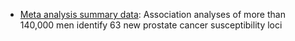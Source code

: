 
* [Meta analysis summary data](http://practical.icr.ac.uk/blog/?page_id=8164): Association analyses of more than 140,000 men identify 63 new prostate cancer susceptibility loci
